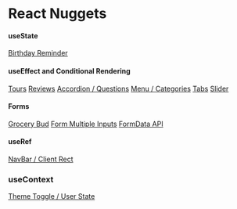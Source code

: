 # React Nuggets

#### useState

[Birthday Reminder](https://react-nuggets-birthday-reminder.netlify.app)

#### useEffect and Conditional Rendering

[Tours](https://react-nuggets-tours.netlify.app)
[Reviews](https://react-nuggets-reviews.netlify.app)
[Accordion / Questions](https://react-nuggets-accordion.netlify.app)
[Menu / Categories](https://react-nuggets-menu.netlify.app)
[Tabs](https://react-nuggets-tabs.netlify.app)
[Slider](https://react-nuggets-slider.netlify.app/)

#### Forms

[Grocery Bud](https://react-nuggets-grocery-bud.netlify.app)
[Form Multiple Inputs](https://react-nuggets-form-multiple-inputs.netlify.app/)
[FormData API](https://react-nuggets-form-data-api.netlify.app)

#### useRef

[NavBar / Client Rect]()

### useContext

[Theme Toggle / User State]()
